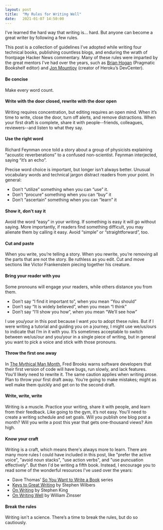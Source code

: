 ```yaml
---
layout: post
title:  "My Rules for Writing Well"
date:   2021-01-07 14:50:00
---
```


I’ve learned the hard way that writing is… hard. But anyone can become a great writer by following a few rules.

This post is a collection of guidelines I’ve adopted while writing four technical books, publishing countless blogs, and enduring the wrath of frontpage Hacker News commentary. Many of these rules were imparted by the great mentors I've had over the years, such as [Brian Hogan](https://twitter.com/bphogan) (Pragmatic Bookshelf editor) and [Jon Mountjoy](https://twitter.com/jonmountjoy) (creator of Heroku’s DevCenter).

#### Be concise
Make every word count.

#### Write with the door closed, rewrite with the door open
Writing requires concentration, but editing requires an open mind. When it’s time to write, close the door, turn off alerts, and remove distractions. When your first draft is complete, share it with people--friends, colleagues, reviewers--and listen to what they say.

#### Use the right word
Richard Feynman once told a story about a group of physicists explaining “acoustic reverberations” to a confused non-scientist. Feynman interjected, saying “it’s an echo”.

Precise word choice is important, but longer isn’t always better. Unusual vocabulary words and technical jargon distract readers from your point. In general:
* Don’t “utilize” something when you can “use” it.
* Don’t “procure” something when you can “buy” it
* Don’t “ascertain” something when you can “learn” it

#### Show it, don't say it
Avoid the word “easy” in your writing. If something is easy it will go without saying. More importantly, if readers find something difficult, you may alienate them by calling it easy. Avoid “simple” or “straightforward”, too.

#### Cut and paste
When you write, you’re telling a story. When you rewrite, you’re removing all the parts that are not the story. Be ruthless as you edit. Cut and move sections like Victor Frankenstein piecing together his creature.

#### Bring your reader with you
Some pronouns will engage your readers, while others distance you from them.
* Don’t say “I find it important to”, when you mean “You should”
* Don’t say “It is widely believed”, when you mean “I think”
* Don’t say “I’ll show you how”, when you mean “We’ll see how”

I use you/your in this post because I want _you_ to adopt these rules. But if I were writing a tutorial and guiding you on a journey, I might use we/us/ours to indicate that I’m in it with you. It’s sometimes acceptable to switch between we/us/our and you/your in a single piece of writing, but in general you want to pick a voice and stick with those pronouns.

#### Throw the first one away
In [The Mythical Man Month](https://en.wikipedia.org/wiki/The_Mythical_Man-Month), Fred Brooks warns software developers that their first version of code will have bugs, run slowly, and lack features. You'll likely need to rewrite it. The same caution applies when writing prose. Plan to throw your first draft away. You’re going to make mistakes; might as well make them quickly and get on to the second draft.

#### Write, write, write
Writing is a muscle. Practice your writing, share it with people, and learn from their feedback. Like going to the gym, it’s not easy. You'll need to create a writing schedule and set goals. Will you publish one blog post a month? Will you write a post this year that gets one-thousand views? Aim high.

#### Know your craft
Writing is a craft, which means there's always more to learn. There are many more rules I could have included in this post, like "prefer the active voice", "avoid noun stacks", "use action verbs", and "use puncuation effectively". But then I'd be writing a fifth book. Instead, I encourage you to read some of the wonderful resources I've used over the years:

* Dave Thomas’ [So You Want to Write a Book](https://pragdave.me/blog/2007/03/04/sywtwab-1-so-you-want-to-write-a-book.html) series
* [Keys to Great Writing](http://www.wilbers.com/Keys.htm) by Stephen Wilbers
* [On Writing](https://en.wikipedia.org/wiki/On_Writing%3A_A_Memoir_of_the_Craft) by Stephen King
* [On Writing Well](https://www.goodreads.com/book/show/53343.On_Writing_Well) by William Zinsser

#### Break the rules
Writing isn't a science. There’s a time to break the rules, but do so cautiously.

